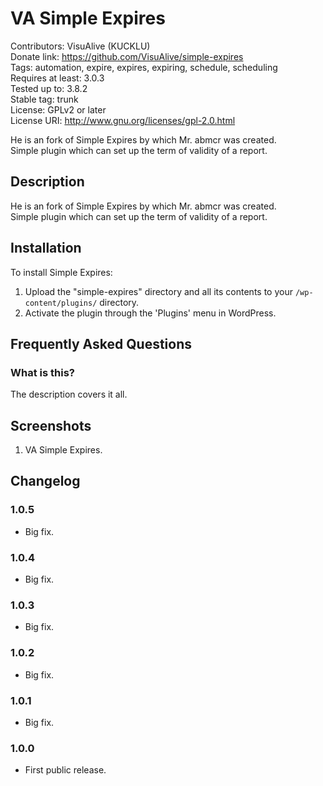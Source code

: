 # VA Simple Expires
Contributors: VisuAlive (KUCKLU)  
Donate link: https://github.com/VisuAlive/simple-expires  
Tags: automation, expire, expires, expiring, schedule, scheduling  
Requires at least: 3.0.3  
Tested up to: 3.8.2  
Stable tag: trunk  
License: GPLv2 or later  
License URI: http://www.gnu.org/licenses/gpl-2.0.html

He is an fork of Simple Expires by which Mr. abmcr was created.  
Simple plugin which can set up the term of validity of a report.  

## Description

He is an fork of Simple Expires by which Mr. abmcr was created.  
Simple plugin which can set up the term of validity of a report.

## Installation

To install Simple Expires:

1. Upload the "simple-expires" directory and all its contents to your `/wp-content/plugins/` directory.
1. Activate the plugin through the 'Plugins' menu in WordPress.

## Frequently Asked Questions
### What is this?

The description covers it all.

## Screenshots

1. VA Simple Expires.

## Changelog
### 1.0.5
* Big fix.

### 1.0.4
* Big fix.

### 1.0.3
* Big fix.

### 1.0.2
* Big fix.

### 1.0.1
* Big fix.

### 1.0.0
* First public release.


